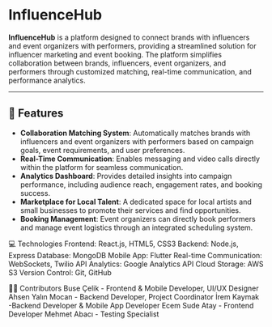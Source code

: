 # InfluenceHub

**InfluenceHub** is a platform designed to connect brands with influencers and event organizers with performers, providing a streamlined solution for influencer marketing and event booking. The platform simplifies collaboration between brands, influencers, event organizers, and performers through customized matching, real-time communication, and performance analytics.

---

## 🚀 Features

- **Collaboration Matching System**: Automatically matches brands with influencers and event organizers with performers based on campaign goals, event requirements, and user preferences.
- **Real-Time Communication**: Enables messaging and video calls directly within the platform for seamless communication.
- **Analytics Dashboard**: Provides detailed insights into campaign performance, including audience reach, engagement rates, and booking success.
- **Marketplace for Local Talent**: A dedicated space for local artists and small businesses to promote their services and find opportunities.
- **Booking Management**: Event organizers can directly book performers and manage event logistics through an integrated scheduling system.

💻 Technologies
Frontend: React.js, HTML5, CSS3
Backend: Node.js, Express
Database: MongoDB
Mobile App: Flutter
Real-time Communication: WebSockets, Twilio API
Analytics: Google Analytics API
Cloud Storage: AWS S3
Version Control: Git, GitHub

🧑‍💻 Contributors
Buse Çelik - Frontend & Mobile Developer, UI/UX Designer 
Ahsen Yalın Mocan - Backend Developer, Project Coordinator 
İrem Kaymak -Backend Developer & Mobile App Developer
Ecem Sude Atay - Frontend Developer
Mehmet Abacı - Testing Specialist
